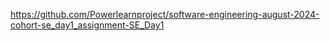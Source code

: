 https://github.com/Powerlearnproject/software-engineering-august-2024-cohort-se_day1_assignment-SE_Day1
